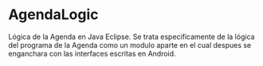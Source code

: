 # AgendaLogic
Lógica de la Agenda en Java Eclipse.
Se trata especificamente de la lógica del programa de la Agenda como un 
modulo aparte en el cual despues se enganchara con las interfaces escritas
en Android.
